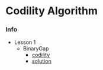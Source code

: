 # Codility Algorithm

### Info

- Lesson 1
    - BinaryGap
        - [codility](https://app.codility.com/programmers/lessons/1-iterations/binary_gap/)
        - [solution](lesson_1/BinaryGap.py)
